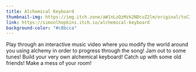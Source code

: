 ```yaml
---
title: Alchemical Keyboard
thumbnail-img: https://img.itch.zone/aW1nLzQzMzk2NDcuZ2lm/original/toC3uY.gif
link: https://simonlhopkins.itch.io/alchemical-keyboard
background-color: "#c8bcca"
---
```


Play through an interactive music video where you modify the world around you using alchemy in order to progress through the song! Jam out to some tunes! Build your very own alchemical keyboard! Catch up with some old friends! Make a mess of your room!
